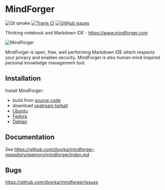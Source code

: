 # MindForger

![Qt qmake](https://img.shields.io/badge/qt-qmake-green.svg)
[![Travis CI](https://travis-ci.org/dvorka/mindforger.svg?branch=master)](https://travis-ci.org/dvorka/mindforger)
[![GitHub issues](https://img.shields.io/github/issues/dvorka/mindforger.svg?maxAge=360)](https://github.com/dvorka/mindforger/issues)

Thinking notebook and Markdown IDE - https://www.mindforger.com

![MindForger](http://test.mindforger.com/images/screenshots/markdown-images.png)

MindForger is open, free, well performing Markdown IDE which respects your privacy and enables security. MindForger 
is also human mind inspired personal knowledge management tool.

## Installation
Install MindForger:
* build from [source code](https://github.com/dvorka/mindforger-repository/memory/mindforger/installation.md)
* download [upstream tarball](https://github.com/dvorka/mindforger-repository/memory/mindforger/installation.md)
* [Ubuntu](https://github.com/dvorka/mindforger-repository/memory/mindforger/installation.md)
* [Fedora](https://github.com/dvorka/mindforger-repository/memory/mindforger/installation.md)
* [Debian](https://github.com/dvorka/mindforger-repository/memory/mindforger/installation.md)

## Documentation
See https://github.com/dvorka/mindforger-repository/memory/mindforger/index.md

## Bugs
https://github.com/dvorka/mindforger/issues

